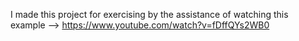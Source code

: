I made this project for exercising by the assistance of watching this example --> https://www.youtube.com/watch?v=fDffQYs2WB0
